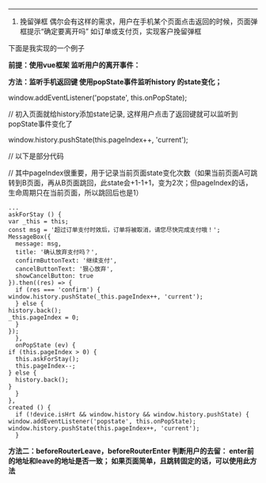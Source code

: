 
----------

1. 挽留弹框
偶尔会有这样的需求，用户在手机某个页面点击返回的时候，页面弹框提示“确定要离开吗”
如订单或支付页，实现客户挽留弹框 

下面是我实现的一个例子

**前提：使用vue框架 监听用户的离开事件：**

**方法：监听手机返回键 使用popState事件监听history 的state变化；**

window.addEventListener('popstate', this.onPopState);

// 初入页面就给history添加state记录, 这样用户点击了返回键就可以监听到popState事件变化了

window.history.pushState(this.pageIndex++, 'current');

// 以下是部分代码 

// 其中pageIndex很重要，用于记录当前页面state变化次数（如果当前页面A可跳转到B页面，再从B页面跳回，此state会+1-1+1，变为2次；但pageIndex的话，生命周期只在当前页面，所以跳回后也是1）


    ...
    askForStay () {
    var _this = this;
    const msg = '超过订单支付时效后，订单将被取消，请您尽快完成支付哦！';
    MessageBox({
      message: msg,
      title: '确认放弃支付吗？',
      confirmButtonText: '继续支付',
      cancelButtonText: '狠心放弃',
      showCancelButton: true
    }).then((res) => {
      if (res === 'confirm') {
    window.history.pushState(_this.pageIndex++, 'current');
      } else {
    history.back();
    _this.pageIndex = 0;
      }
    });
      },
      onPopState (ev) {
    if (this.pageIndex > 0) {
      this.askForStay();
      this.pageIndex--;
    } else {
      history.back();
    }
      }
    },
    created () {
      if (!device.isHrt && window.history && window.history.pushState) {
    window.addEventListener('popstate', this.onPopState);
    window.history.pushState(this.pageIndex++, 'current');
      }
**方法二：beforeRouterLeave，beforeRouterEnter 判断用户的去留： enter前 的地址和leave的地址是否一致； 如果页面简单，且跳转固定的话，可以使用此方法**
